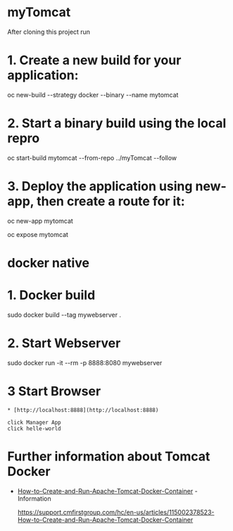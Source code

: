 # myTomcat

After cloning this project run

# 1. Create a new build for your application:

  oc new-build --strategy docker --binary  --name mytomcat
  
# 2. Start a binary build using the local repro

  oc start-build mytomcat --from-repo ../myTomcat --follow
  
# 3. Deploy the application using new-app, then create a route for it:

  oc new-app mytomcat
  
  oc expose mytomcat
  
# docker native

# 1. Docker build
  
  sudo docker build --tag mywebserver .
  
 # 2. Start Webserver
 
  sudo docker run -it --rm -p 8888:8080 mywebserver
  
  # 3 Start Browser
  
    * [http://localhost:8888](http://localhost:8888)
    
    click Manager App
    click helle-world
    
  # Further information about Tomcat Docker
  
  * [How-to-Create-and-Run-Apache-Tomcat-Docker-Container](https://support.cmfirstgroup.com/hc/en-us/articles/115002378523-How-to-Create-and-Run-Apache-Tomcat-Docker-Container) - Information
  
    https://support.cmfirstgroup.com/hc/en-us/articles/115002378523-How-to-Create-and-Run-Apache-Tomcat-Docker-Container
